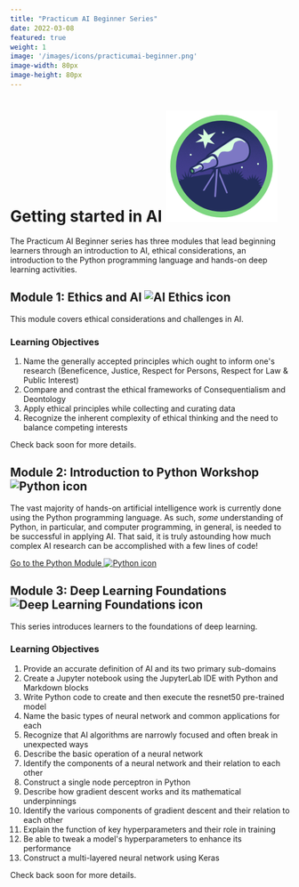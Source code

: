 ```yaml
---
title: "Practicum AI Beginner Series"
date: 2022-03-08
featured: true
weight: 1
image: '/images/icons/practicumai-beginner.png'
image-width: 80px
image-height: 80px
---
```


# Getting started in AI ![Practicum AI Beginner Series Icon](/images/icons/practicumai-beginner.png) 

The Practicum AI Beginner series has three modules that lead beginning learners through an introduction to AI, ethical considerations, an introduction to the Python programming language and hands-on deep learning activities.

## Module 1: Ethics and AI ![AI Ethics icon](/images/icons/noun_ethics_green.svg)

This module covers ethical considerations and challenges in AI.

### Learning Objectives

1. Name the generally accepted principles which ought to inform one's research (Beneficence, Justice, Respect for Persons, Respect for Law & Public Interest)
1. Compare and contrast the ethical frameworks of Consequentialism and Deontology
1. Apply ethical principles while collecting and curating data
1. Recognize the inherent complexity of ethical thinking and the need to balance competing interests

Check back soon for more details.

## Module 2: Introduction to Python Workshop ![Python icon](/images/icons/noun_Python_green.svg)

The vast majority of hands-on artificial intelligence work is currently done using the Python programming language. As such, *some* understanding of Python, in particular, and computer programming, in general, is needed to be successful in applying AI. That said, it is truly astounding how much complex AI research can be accomplished with a few lines of code!

[Go to the Python Module ![Python icon](/images/icons/noun_Python_green.svg)](https://github.com/PracticumAI/python)

## Module 3: Deep Learning Foundations ![Deep Learning Foundations icon](/images/icons/noun_DeepLearning_green.svg)

This  series introduces learners to the foundations of deep learning.

### Learning Objectives

1. Provide an accurate definition of AI and its two primary sub-domains
1. Create a Jupyter notebook using the JupyterLab IDE with Python and Markdown blocks
1. Write Python code to create and then execute the resnet50 pre-trained model
1. Name the basic types of neural network and common applications for each
1. Recognize that AI algorithms are narrowly focused and often break in unexpected ways
1. Describe the basic operation of a neural network
1. Identify the components of a neural network and their relation to each other
1. Construct a single node perceptron in Python
1. Describe how gradient descent works and its mathematical underpinnings
1. Identify the various components of gradient descent and their relation to each other
1. Explain the function of key hyperparameters and their role in training
1. Be able to tweak a model's hyperparameters to enhance its performance
1. Construct a multi-layered neural network using Keras

Check back soon for more details.